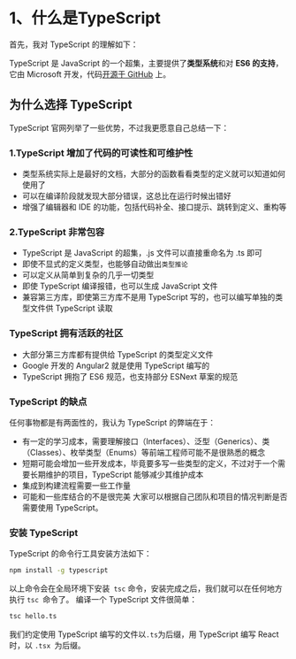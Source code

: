 # 1、什么是TypeScript
首先，我对 TypeScript 的理解如下：

TypeScript 是 JavaScript 的一个超集，主要提供了**类型系统**和对 **ES6 的支持**，它由 Microsoft 开发，代码[开源于 GitHub](https://github.com/Microsoft/TypeScript) 上。

## 为什么选择 TypeScript
TypeScript 官网列举了一些优势，不过我更愿意自己总结一下：

### 1.TypeScript 增加了代码的可读性和可维护性
* 类型系统实际上是最好的文档，大部分的函数看看类型的定义就可以知道如何使用了
* 可以在编译阶段就发现大部分错误，这总比在运行时候出错好
* 增强了编辑器和 IDE 的功能，包括代码补全、接口提示、跳转到定义、重构等
### 2.TypeScript 非常包容
* TypeScript 是 JavaScript 的超集，.js 文件可以直接重命名为 .ts 即可
* 即使不显式的定义类型，也能够自动做出`类型推论`
* 可以定义从简单到复杂的几乎一切类型
* 即使 TypeScript 编译报错，也可以生成 JavaScript 文件
* 兼容第三方库，即使第三方库不是用 TypeScript 写的，也可以编写单独的类型文件供 TypeScript 读取
### TypeScript 拥有活跃的社区
* 大部分第三方库都有提供给 TypeScript 的类型定义文件
* Google 开发的 Angular2 就是使用 TypeScript 编写的
* TypeScript 拥抱了 ES6 规范，也支持部分 ESNext 草案的规范
### TypeScript 的缺点
任何事物都是有两面性的，我认为 TypeScript 的弊端在于：
* 有一定的学习成本，需要理解接口（Interfaces）、泛型（Generics）、类（Classes）、枚举类型（Enums）等前端工程师可能不是很熟悉的概念
* 短期可能会增加一些开发成本，毕竟要多写一些类型的定义，不过对于一个需要长期维护的项目，TypeScript 能够减少其维护成本
* 集成到构建流程需要一些工作量
* 可能和一些库结合的不是很完美
大家可以根据自己团队和项目的情况判断是否需要使用 TypeScript。
### 安装 TypeScript
TypeScript 的命令行工具安装方法如下：
```cmd
npm install -g typescript
```
以上命令会在全局环境下安装` tsc` 命令，安装完成之后，我们就可以在任何地方执行 `tsc `命令了。
编译一个 TypeScript 文件很简单：
```cmd
tsc hello.ts
```
我们约定使用 TypeScript 编写的文件以` .ts `为后缀，用 TypeScript 编写 React 时，以 `.tsx `为后缀。